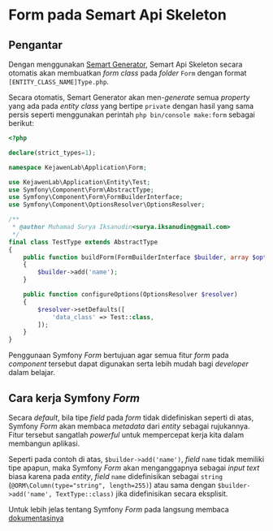 # Form pada Semart Api Skeleton

## Pengantar

Dengan menggunakan [Semart Generator](generator.md), Semart Api Skeleton secara otomatis akan membuatkan *form class* pada *folder* `Form` dengan format `[ENTITY_CLASS_NAME]Type.php`.

Secara otomatis, Semart Generator akan men-*generate* semua *property* yang ada pada *entity class* yang bertipe `private` dengan hasil yang sama persis seperti menggunakan perintah `php bin/console make:form` sebagai berikut:

```php
<?php

declare(strict_types=1);

namespace KejawenLab\Application\Form;

use KejawenLab\Application\Entity\Test;
use Symfony\Component\Form\AbstractType;
use Symfony\Component\Form\FormBuilderInterface;
use Symfony\Component\OptionsResolver\OptionsResolver;

/**
 * @author Muhamad Surya Iksanudin<surya.iksanudin@gmail.com>
 */
final class TestType extends AbstractType
{
    public function buildForm(FormBuilderInterface $builder, array $options)
    {
        $builder->add('name');
    }

    public function configureOptions(OptionsResolver $resolver)
    {
        $resolver->setDefaults([
            'data_class' => Test::class,
        ]);
    }
}

```

Penggunaan Symfony *Form* bertujuan agar semua fitur *form* pada *component* tersebut dapat digunakan serta lebih mudah bagi *developer* dalam belajar.

## Cara kerja Symfony *Form*

Secara *default*, bila tipe *field* pada *form* tidak didefiniskan seperti di atas, Symfony *Form* akan membaca *metadata* dari *entity* sebagai rujukannya. Fitur tersebut sangatlah *powerful* untuk mempercepat kerja kita dalam membangun aplikasi.

Seperti pada contoh di atas, `$builder->add('name')`, *field* `name` tidak memiliki tipe apapun, maka Symfony *Form* akan menganggapnya sebagai *input text* biasa karena pada *entity*, *field* `name` didefinisikan sebagai `string` (`@ORM\Column(type="string", length=255)`) atau sama dengan `$builder->add('name', TextType::class)` jika didefinisikan secara eksplisit.

Untuk lebih jelas tentang Symfony *Form* pada langsung membaca [dokumentasinya](https://symfony.com/doc/current/forms.html) 
